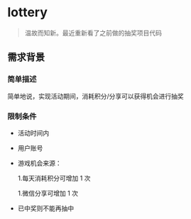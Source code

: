 # lottery

> 温故而知新。最近重新看了之前做的抽奖项目代码

## 需求背景

### 简单描述

简单地说，实现活动期间，消耗积分/分享可以获得机会进行抽奖

### 限制条件

- 活动时间内

- 用户账号

- 游戏机会来源：

  1.每天消耗积分可增加 1 次

  1.微信分享可增加 1 次

- 已中奖则不能再抽中
